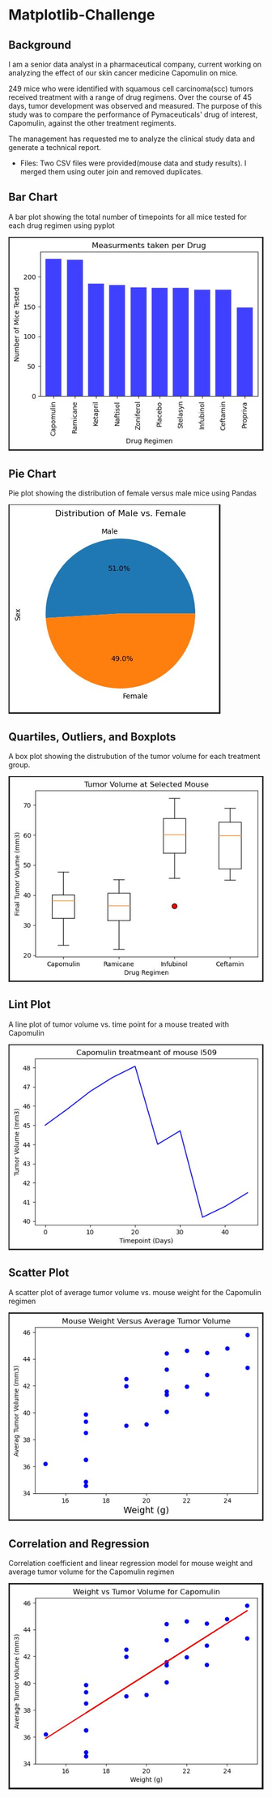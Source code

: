 # Matplotlib-Challenge
## Background

I am a senior data analyst in a pharmaceutical company, current working on analyzing the effect of our skin cancer medicine Capomulin on mice. 

249 mice who were identified with squamous cell carcinoma(scc) tumors received treatment with a range of drug regimens. Over the course of 45 days, tumor development was observed and measured. The purpose of this study was to compare the performance of Pymaceuticals' drug of interest, Capomulin, against the other treatment regiments.

The management has requested me to analyze the clinical study data and generate a technical report.

- Files: Two CSV files were provided(mouse data and study results). I merged them using outer join and removed duplicates.

## Bar Chart 

A bar plot showing the total number of timepoints for all mice tested for each drug regimen using pyplot

![](images/bar.JPG)

## Pie Chart

Pie plot showing the distribution of female versus male mice using Pandas

![](images/pie.JPG)

## Quartiles, Outliers, and Boxplots

 A box plot showing the distrubution of the tumor volume for each treatment group.

 ![](images/box.JPG)

## Lint Plot

A line plot of tumor volume vs. time point for a mouse treated with Capomulin

![](images/lineplot.JPG)

## Scatter Plot

A scatter plot of average tumor volume vs. mouse weight for the Capomulin regimen

![](images/scatterplot.JPG)

## Correlation and Regression

Correlation coefficient and linear regression model 
for mouse weight and average tumor volume for the Capomulin regimen

![](images/regresion.JPG)






















